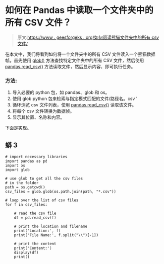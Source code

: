 # 如何在 Pandas 中读取一个文件夹中的所有 CSV 文件？

> 原文:[https://www . geesforgeks . org/如何阅读熊猫文件夹中的所有 csv 文件/](https://www.geeksforgeeks.org/how-to-read-all-csv-files-in-a-folder-in-pandas/)

在本文中，我们将看到如何将一个文件夹中的所有 CSV 文件读入一个熊猫数据帧。首先使用 [glob()](https://www.geeksforgeeks.org/how-to-use-glob-function-to-find-files-recursively-in-python/) 方法查找特定文件夹中的所有 CSV 文件，然后使用 [pandas.read_csv()](https://www.geeksforgeeks.org/python-read-csv-using-pandas-read_csv/) 方法读取文件，然后显示内容，即可执行任务。

### 方法:

1.  导入必要的 python 包，如 pandas、glob 和 os。
2.  使用 glob python 包来检索与指定模式匹配的文件/路径名。csv '
3.  循环浏览 csv 文件列表，使用 [pandas.read_csv()](https://www.geeksforgeeks.org/python-read-csv-using-pandas-read_csv/) 读取该文件。
4.  将每个 csv 文件转换为数据帧。
5.  显示其位置、名称和内容。

下面是实现。

## 蟒 3

```
# import necessary libraries
import pandas as pd
import os
import glob

# use glob to get all the csv files 
# in the folder
path = os.getcwd()
csv_files = glob.glob(os.path.join(path, "*.csv"))

# loop over the list of csv files
for f in csv_files:

    # read the csv file
    df = pd.read_csv(f)

    # print the location and filename
    print('Location:', f)
    print('File Name:', f.split("\\")[-1])

    # print the content
    print('Content:')
    display(df)
    print()
```
